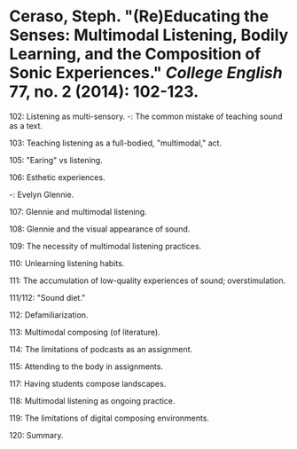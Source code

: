 # Ceraso, Steph. "(Re)Educating the Senses: Multimodal Listening, Bodily Learning, and the Composition of Sonic Experiences." *College English* 77, no. 2 (2014): 102-123.

102: Listening as multi-sensory. 
-: The common mistake of teaching sound as a text.  

103: Teaching listening as a full-bodied, "multimodal," act.  

105: "Earing" vs listening.  

106: Esthetic experiences.  

-: Evelyn Glennie.  

107: Glennie and multimodal listening.  

108: Glennie and the visual appearance of sound.  

109: The necessity of multimodal listening practices.  

110: Unlearning listening habits.  

111: The accumulation of low-quality experiences of sound; overstimulation.  

111/112: "Sound diet."  

112: Defamiliarization.  

113: Multimodal composing (of literature).  

114: The limitations of podcasts as an assignment.  

115: Attending to the body in assignments.  

117: Having students compose landscapes.  

118: Multimodal listening as ongoing practice.   

119: The limitations of digital composing environments.  

120: Summary.  

